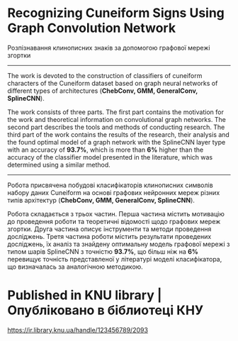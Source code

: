 # Recognizing Cuneiform Signs Using Graph Convolution Network
Розпізнавання клинописних знаків за допомогою графової мережі згортки

----

The work is devoted to the construction of classifiers of cuneiform characters of the Cuneiform dataset based on graph neural networks of different types of architectures (**ChebConv, GMM, GeneralConv, SplineCNN**).

The work consists of three parts. The first part contains the motivation for the work and theoretical information on convolutional graph networks. The second part describes the tools and methods of conducting research. The third part of the work contains the results of the research, their analysis and the found optimal model of a graph network with the SplineCNN layer type with an accuracy of **93.7%**, which is more than **6%** higher than the accuracy of the classifier model presented in the literature, which was determined using a similar method.

----

Робота присвячена побудові класифікаторів клинописних символів набору даних Cuneiform на основі графових нейронних мереж різних типів архітектур (**ChebConv, GMM, GeneralConv, SplineCNN**).

Робота складається з трьох частин. Перша частина містить мотивацію до проведення роботи та теоретичні відомості щодо графових мереж згортки. Друга частина описує інструменти та методи проведення досліджень. Третя частина роботи містить результати проведених досліджень, їх аналіз та знайдену оптимальну модель графової мережі з типом шарів SplineCNN з точністю **93.7%**, що більш ніж на **6%** перевищує точність представленої у літературі моделі класифікатора, що визначалась за аналогічною методикою.



# Published in KNU library | Опубліковано в біблиотеці КНУ
https://ir.library.knu.ua/handle/123456789/2093
